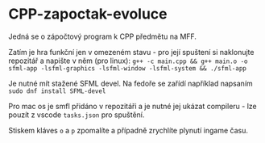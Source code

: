 # CPP-zapoctak-evoluce

Jedná se o zápočtový program k CPP předmětu na MFF.

Zatím je hra funkční jen v omezeném stavu - pro její spuštení si naklonujte repozitář a napište v něm (pro linux): ```g++ -c main.cpp && g++ main.o -o sfml-app -lsfml-graphics -lsfml-window -lsfml-system && ./sfml-app```

Je nutné mít stažené SFML devel. Na fedoře se zařídí například napsaním ```sudo dnf install SFML-devel```

Pro mac os je smfl přidáno v repozitáři a je nutné jej ukázat compileru - lze pouzít z vscode ```tasks.json``` pro spuštění.

Stiskem kláves ```o``` a ```p``` zpomalíte a případně zrychlíte plynutí ingame času.
